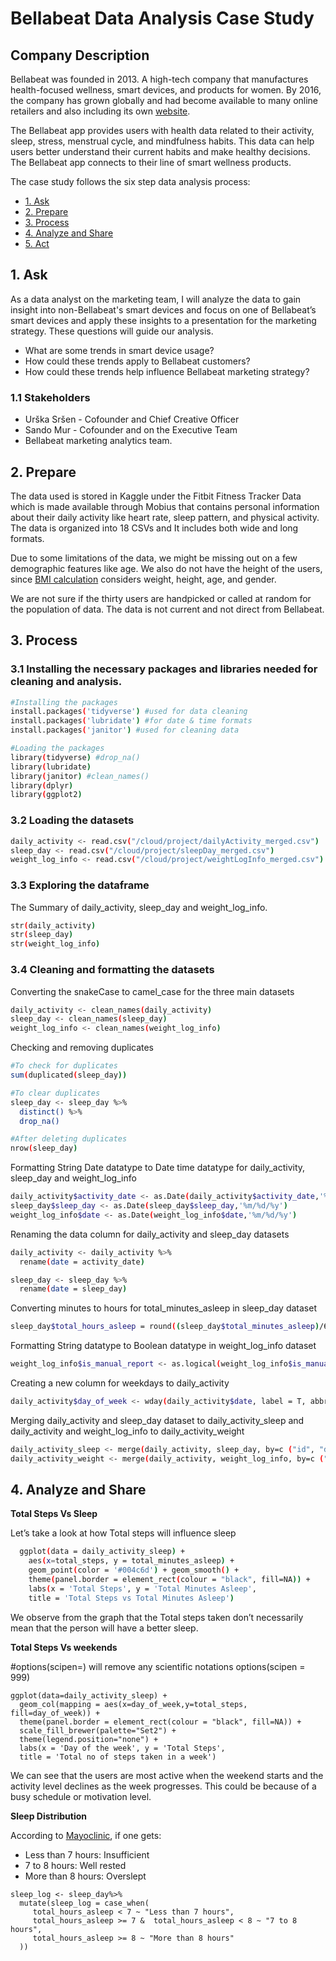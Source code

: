 
# Bellabeat Data Analysis Case Study

## Company Description

Bellabeat was founded in 2013. A high-tech company that manufactures health-focused wellness, smart devices, and products for women. By 2016, the company has grown globally and had become available to many online retailers and also including its own [website](https://bellabeat.com/).

The Bellabeat app provides users with health data related to their activity, sleep, stress, menstrual cycle, and mindfulness habits. This data can help users better understand their current habits and make healthy decisions. The Bellabeat app connects to their line of smart wellness products.

The case study follows the six step data analysis process:

* [1. Ask](#1-ask)
* [2. Prepare](#2-prepare)
* [3. Process](#3-process)
* [4. Analyze and Share](#4-analyze-and-share)
* [5. Act](#5-act)

## 1. Ask

As a data analyst on the marketing team, I will analyze the data to gain insight into non-Bellabeat's smart devices and focus on one of Bellabeat’s smart devices and apply these insights to a presentation for the marketing strategy. 
These questions will guide our analysis.

- What are some trends in smart device usage?
- How could these trends apply to Bellabeat customers?
- How could these trends help influence Bellabeat marketing strategy?

### 1.1 Stakeholders

- Urška Sršen - Cofounder and Chief Creative Officer
- Sando Mur - Cofounder and on the Executive Team
- Bellabeat marketing analytics team.

## 2. Prepare

The data used is stored in Kaggle under the Fitbit Fitness Tracker Data which is made available through Mobius that contains personal information about their daily activity like heart rate, sleep pattern, and physical activity. The data is organized into 18 CSVs and It includes both wide and long formats. 

Due to some limitations of the data, we might be missing out on a few demographic features like age. We also do not have the height of the users, since [BMI calculation](https://www.calculator.net/bmi-calculator.html?ctype=standard&cage=24&csex=f&cheightfeet=5&cheightinch=1&cpound=110&cheightmeter=180&ckg=65&printit=0&x=88&y=25) considers weight, height, age, and gender. 

We are not sure if the thirty users are handpicked or called at random for the population of data. The data is not current and not direct from Bellabeat.

## 3. Process
### 3.1 Installing the necessary packages and libraries needed for cleaning and analysis.
```bash
#Installing the packages
install.packages('tidyverse') #used for data cleaning
install.packages('lubridate') #for date & time formats
install.packages('janitor') #used for cleaning data
```

```bash
#Loading the packages
library(tidyverse) #drop_na()
library(lubridate)
library(janitor) #clean_names()
library(dplyr)
library(ggplot2)
```
### 3.2 Loading the datasets
```bash
daily_activity <- read.csv("/cloud/project/dailyActivity_merged.csv")
sleep_day <- read.csv("/cloud/project/sleepDay_merged.csv")
weight_log_info <- read.csv("/cloud/project/weightLogInfo_merged.csv")
```
### 3.3 Exploring the dataframe
The Summary of daily_activity, sleep_day and weight_log_info.
```bash
str(daily_activity) 
str(sleep_day) 
str(weight_log_info) 
```
### 3.4 Cleaning and formatting the datasets
Converting the snakeCase to camel_case for the three main datasets
```bash
daily_activity <- clean_names(daily_activity)
sleep_day <- clean_names(sleep_day)
weight_log_info <- clean_names(weight_log_info)
```
Checking and removing duplicates
```bash
#To check for duplicates
sum(duplicated(sleep_day))

#To clear duplicates
sleep_day <- sleep_day %>%
  distinct() %>%
  drop_na()

#After deleting duplicates
nrow(sleep_day)
```
Formatting String Date datatype to Date time datatype for daily_activity, sleep_day and weight_log_info
```bash
daily_activity$activity_date <- as.Date(daily_activity$activity_date,'%m/%d/%y')
sleep_day$sleep_day <- as.Date(sleep_day$sleep_day,'%m/%d/%y')
weight_log_info$date <- as.Date(weight_log_info$date,'%m/%d/%y')
```
Renaming the data column for daily_activity and sleep_day datasets
```bash
daily_activity <- daily_activity %>%
  rename(date = activity_date)

sleep_day <- sleep_day %>%
  rename(date = sleep_day)
  ```
Converting minutes to hours for total_minutes_asleep in sleep_day dataset
```bash
sleep_day$total_hours_asleep = round((sleep_day$total_minutes_asleep)/60, digits = 2)
  ```
  Formatting String datatype to Boolean datatype in weight_log_info dataset
  ```bash
weight_log_info$is_manual_report <- as.logical(weight_log_info$is_manual_report)
  ```
Creating a new column for weekdays to daily_activity
  ```bash
daily_activity$day_of_week <- wday(daily_activity$date, label = T, abbr = T)
  ```
  Merging daily_activity and sleep_day dataset to daily_activity_sleep and daily_activity and weight_log_info to daily_activity_weight
  ```bash
daily_activity_sleep <- merge(daily_activity, sleep_day, by=c ("id", "date"))
daily_activity_weight <- merge(daily_activity, weight_log_info, by=c ("id", "date"))
  ```
  ## 4. Analyze and Share
  **Total Steps Vs Sleep**

  Let’s take a look at how Total steps will influence sleep
```bash
  ggplot(data = daily_activity_sleep) +
    aes(x=total_steps, y = total_minutes_asleep) +
    geom_point(color = '#004c6d') + geom_smooth() + 
    theme(panel.border = element_rect(colour = "black", fill=NA)) +
    labs(x = 'Total Steps', y = 'Total Minutes Asleep', 
    title = 'Total Steps vs Total Minutes Asleep')
  ```
  We observe from the graph that the Total steps taken don’t necessarily mean that the person will have a better sleep.
 
 **Total Steps Vs weekends**

  #options(scipen=) will remove any scientific notations
options(scipen = 999)
```
ggplot(data=daily_activity_sleep) + 
  geom_col(mapping = aes(x=day_of_week,y=total_steps, fill=day_of_week)) + 
  theme(panel.border = element_rect(colour = "black", fill=NA)) +
  scale_fill_brewer(palette="Set2") +
  theme(legend.position="none") +
  labs(x = 'Day of the week', y = 'Total Steps', 
  title = 'Total no of steps taken in a week')
  ```
  We can see that the users are most active when the weekend starts and the activity level declines as the week progresses. This could be because of a busy schedule or motivation level.

**Sleep Distribution**

According to [Mayoclinic](https://www.mayoclinic.org/healthy-lifestyle/adult-health/expert-answers/how-many-hours-of-sleep-are-enough/faq-20057898), if one gets:

- Less than 7 hours: Insufficient
- 7 to 8 hours: Well rested
- More than 8 hours: Overslept

```
sleep_log <- sleep_day%>%
  mutate(sleep_log = case_when( 
     total_hours_asleep < 7 ~ "Less than 7 hours",
     total_hours_asleep >= 7 &  total_hours_asleep < 8 ~ "7 to 8 hours", 
     total_hours_asleep >= 8 ~ "More than 8 hours"
  ))
  ```
